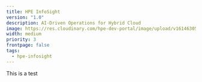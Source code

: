```yaml
---
title: HPE InfoSight
version: "1.0"
description: AI-Driven Operations for Hybrid Cloud
image: https://res.cloudinary.com/hpe-dev-portal/image/upload/v1614630518/Avatar1.svg
width: medium
priority: 3
frontpage: false
tags:
  - hpe-infosight
---
```

This is a test